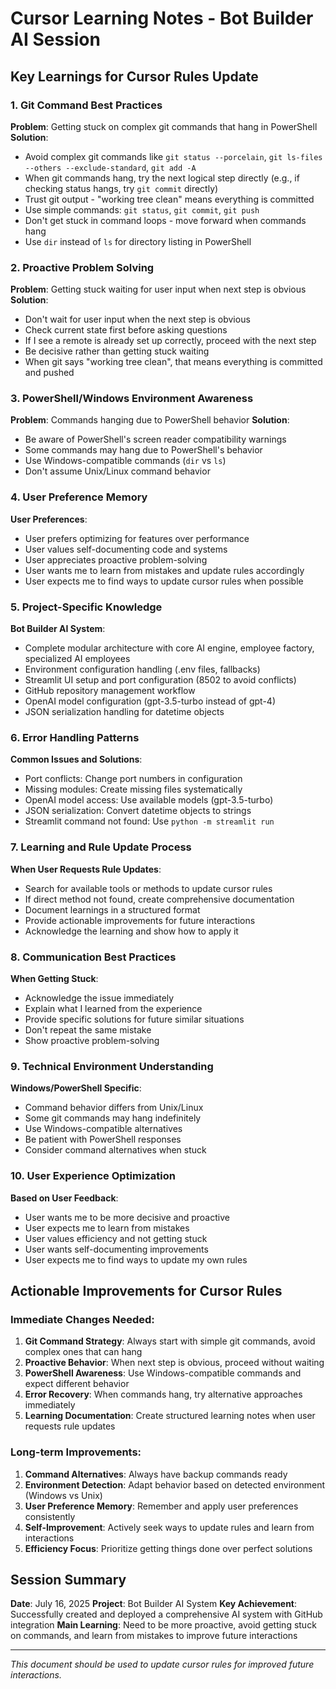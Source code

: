 # Cursor Learning Notes - Bot Builder AI Session

## Key Learnings for Cursor Rules Update

### 1. Git Command Best Practices
**Problem**: Getting stuck on complex git commands that hang in PowerShell
**Solution**: 
- Avoid complex git commands like `git status --porcelain`, `git ls-files --others --exclude-standard`, `git add -A`
- When git commands hang, try the next logical step directly (e.g., if checking status hangs, try `git commit` directly)
- Trust git output - "working tree clean" means everything is committed
- Use simple commands: `git status`, `git commit`, `git push`
- Don't get stuck in command loops - move forward when commands hang
- Use `dir` instead of `ls` for directory listing in PowerShell

### 2. Proactive Problem Solving
**Problem**: Getting stuck waiting for user input when next step is obvious
**Solution**:
- Don't wait for user input when the next step is obvious
- Check current state first before asking questions
- If I see a remote is already set up correctly, proceed with the next step
- Be decisive rather than getting stuck waiting
- When git says "working tree clean", that means everything is committed and pushed

### 3. PowerShell/Windows Environment Awareness
**Problem**: Commands hanging due to PowerShell behavior
**Solution**:
- Be aware of PowerShell's screen reader compatibility warnings
- Some commands may hang due to PowerShell's behavior
- Use Windows-compatible commands (`dir` vs `ls`)
- Don't assume Unix/Linux command behavior

### 4. User Preference Memory
**User Preferences**:
- User prefers optimizing for features over performance
- User values self-documenting code and systems
- User appreciates proactive problem-solving
- User wants me to learn from mistakes and update rules accordingly
- User expects me to find ways to update cursor rules when possible

### 5. Project-Specific Knowledge
**Bot Builder AI System**:
- Complete modular architecture with core AI engine, employee factory, specialized AI employees
- Environment configuration handling (.env files, fallbacks)
- Streamlit UI setup and port configuration (8502 to avoid conflicts)
- GitHub repository management workflow
- OpenAI model configuration (gpt-3.5-turbo instead of gpt-4)
- JSON serialization handling for datetime objects

### 6. Error Handling Patterns
**Common Issues and Solutions**:
- Port conflicts: Change port numbers in configuration
- Missing modules: Create missing files systematically
- OpenAI model access: Use available models (gpt-3.5-turbo)
- JSON serialization: Convert datetime objects to strings
- Streamlit command not found: Use `python -m streamlit run`

### 7. Learning and Rule Update Process
**When User Requests Rule Updates**:
- Search for available tools or methods to update cursor rules
- If direct method not found, create comprehensive documentation
- Document learnings in a structured format
- Provide actionable improvements for future interactions
- Acknowledge the learning and show how to apply it

### 8. Communication Best Practices
**When Getting Stuck**:
- Acknowledge the issue immediately
- Explain what I learned from the experience
- Provide specific solutions for future similar situations
- Don't repeat the same mistake
- Show proactive problem-solving

### 9. Technical Environment Understanding
**Windows/PowerShell Specific**:
- Command behavior differs from Unix/Linux
- Some git commands may hang indefinitely
- Use Windows-compatible alternatives
- Be patient with PowerShell responses
- Consider command alternatives when stuck

### 10. User Experience Optimization
**Based on User Feedback**:
- User wants me to be more decisive and proactive
- User expects me to learn from mistakes
- User values efficiency and not getting stuck
- User wants self-documenting improvements
- User expects me to find ways to update my own rules

## Actionable Improvements for Cursor Rules

### Immediate Changes Needed:
1. **Git Command Strategy**: Always start with simple git commands, avoid complex ones that can hang
2. **Proactive Behavior**: When next step is obvious, proceed without waiting
3. **PowerShell Awareness**: Use Windows-compatible commands and expect different behavior
4. **Error Recovery**: When commands hang, try alternative approaches immediately
5. **Learning Documentation**: Create structured learning notes when user requests rule updates

### Long-term Improvements:
1. **Command Alternatives**: Always have backup commands ready
2. **Environment Detection**: Adapt behavior based on detected environment (Windows vs Unix)
3. **User Preference Memory**: Remember and apply user preferences consistently
4. **Self-Improvement**: Actively seek ways to update rules and learn from interactions
5. **Efficiency Focus**: Prioritize getting things done over perfect solutions

## Session Summary
**Date**: July 16, 2025
**Project**: Bot Builder AI System
**Key Achievement**: Successfully created and deployed a comprehensive AI system with GitHub integration
**Main Learning**: Need to be more proactive, avoid getting stuck on commands, and learn from mistakes to improve future interactions

---
*This document should be used to update cursor rules for improved future interactions.* 